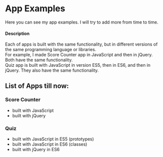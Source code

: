 # App Examples

Here you can see my app examples. I will try to add more from time to time.

#### Description

Each of apps is built with the same functionality, but in different versions of the same programming language or libraries.  
For example, I made Score Counter app in JavaScript and then in jQuery. Both have the same functionality.  
Quiz app is built with JavaScript in version ES5, then in ES6, and then in jQuery. They also have the same functionality.

## List of Apps till now:

### Score Counter

* built with JavaScript
* built with jQuery

### Quiz

* built with JavaScript in ES5 (prototypes)
* built with JavaScript in ES6 (classes)
* built with jQuery in ES6
